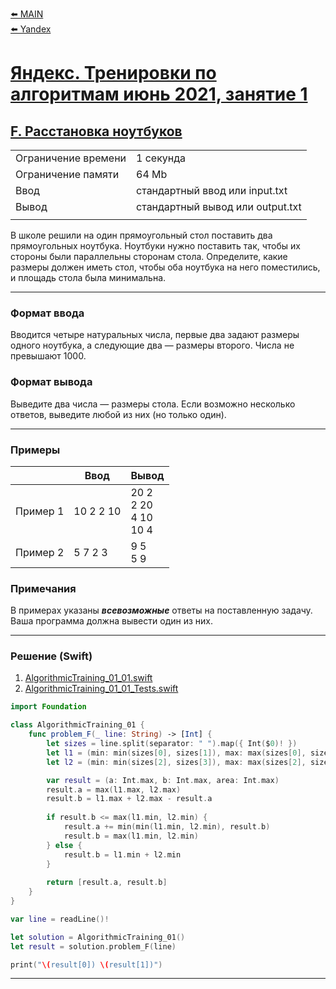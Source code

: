 [⬅️ MAIN][main]<br>[⬅️ Yandex][Yandex]  

[main]: ./../../../README.md
[Yandex]: ./../../README.md
[Yandex_AT_01_orig]: https://contest.yandex.ru/contest/27393
[Yandex_AT_01_F]: https://contest.yandex.ru/contest/27393/problems/F/

# [Яндекс. Тренировки по алгоритмам июнь 2021, занятие 1][Yandex_AT_01_orig]
## [F. Расстановка ноутбуков][Yandex_AT_01_F]

|||
|--------------------|----------------------------------|
|Ограничение времени |1 секунда                         |
|Ограничение памяти  |64 Mb                             |
|Ввод                |стандартный ввод или input.txt    |
|Вывод               |стандартный вывод или output.txt  |
|||

В школе решили на один прямоугольный стол поставить два прямоугольных ноутбука. Ноутбуки нужно поставить так, чтобы их стороны были параллельны сторонам стола. Определите, какие размеры должен иметь стол, чтобы оба ноутбука на него поместились, и площадь стола была минимальна.


---
### Формат ввода
Вводится четыре натуральных числа, первые два задают размеры одного ноутбука, а следующие два — размеры второго. Числа не превышают 1000.


### Формат вывода
Выведите два числа — размеры стола. Если возможно несколько ответов, выведите любой из них (но только один).


---
### Примеры
|         |Ввод      |Вывод                              |
|---------|----------|-----------------------------------|
|Пример 1 |10 2 2 10 |20 2 <br> 2 20 <br> 4 10 <br> 10 4 |
|Пример 2 |5 7 2 3   |9 5 <br> 5 9                       |


### Примечания
В примерах указаны ***всевозможные*** ответы на поставленную задачу. Ваша программа должна вывести один из них.


---
### Решение (Swift)
[AlgorithmicTraining_01_01]: ./../../YandexTasks.Swift/YandexTasks/Sources/YandexTasks/AlgorithmicTraining_01_01.swift
[AlgorithmicTraining_01_01_Tests]: ./../../YandexTasks.Swift/YandexTasks/Tests/YandexTasksTests/AlgorithmicTraining_01_01_Tests.swift

1. [AlgorithmicTraining_01_01.swift][AlgorithmicTraining_01_01]
2. [AlgorithmicTraining_01_01_Tests.swift][AlgorithmicTraining_01_01_Tests]

```swift
import Foundation

class AlgorithmicTraining_01 {
    func problem_F(_ line: String) -> [Int] {
        let sizes = line.split(separator: " ").map({ Int($0)! })
        let l1 = (min: min(sizes[0], sizes[1]), max: max(sizes[0], sizes[1]))
        let l2 = (min: min(sizes[2], sizes[3]), max: max(sizes[2], sizes[3]))

        var result = (a: Int.max, b: Int.max, area: Int.max)
        result.a = max(l1.max, l2.max)
        result.b = l1.max + l2.max - result.a
        
        if result.b <= max(l1.min, l2.min) {
            result.a += min(min(l1.min, l2.min), result.b)
            result.b = max(l1.min, l2.min)
        } else {
            result.b = l1.min + l2.min
        }
        
        return [result.a, result.b]
    }
}

var line = readLine()!

let solution = AlgorithmicTraining_01()
let result = solution.problem_F(line)

print("\(result[0]) \(result[1])")
```


---